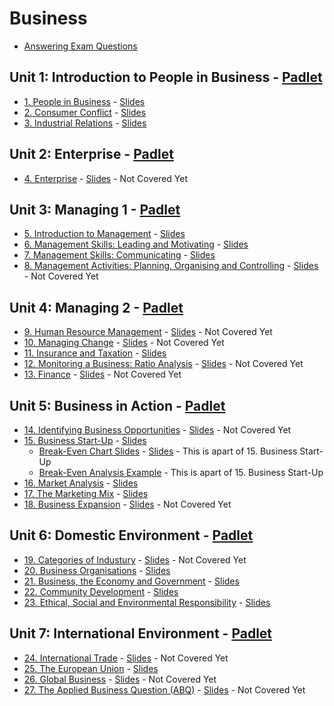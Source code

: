 # Business
- [Answering Exam Questions](answering-exam-questions.md)
## Unit 1: Introduction to People in Business - [Padlet](https://padlet.com/grahammaher/wh79o1thg564lb9t)
- [1. People in Business](unit-1/01-people-in-business.md) - [Slides](slides/unit-1/01-people-in-business.pdf)
- [2. Consumer Conflict](unit-1/02-consumer-conflict.md) - [Slides](slides/unit-1/02-consumer-conflict.pdf)
- [3. Industrial Relations](unit-1/03-industrial-relations.md) - [Slides](slides/unit-1/03-industrial-relations.pdf)
## Unit 2: Enterprise - [Padlet](https://padlet.com/grahammaher/iru76064p0y8kw6c)
- [4. Enterprise]() - [Slides]() - Not Covered Yet
## Unit 3: Managing 1 - [Padlet](https://padlet.com/grahammaher/a4nstr4e7hl3bfvn)
- [5. Introduction to Management](unit-3/05-introduction-to-management.md) - [Slides](slides/unit-3/05-introduction-to-management.pdf)
- [6. Management Skills: Leading and Motivating](unit-3/06-management-skills-leading-and-motivating.md) - [Slides](slides/unit-3/06-management-skills-leading-and-motivating.pdf)
- [7. Management Skills: Communicating](unit-3/07-management-skills-communicating.md) - [Slides](slides/unit-3/07-management-skills-communicating.pdf)
- [8. Management Activities: Planning, Organising and Controlling]() - [Slides]() - Not Covered Yet
## Unit 4: Managing 2 - [Padlet](https://padlet.com/grahammaher/57e1gvfiqilh7bzk)
- [9. Human Resource Management]() - [Slides]() - Not Covered Yet
- [10. Managing Change]() - [Slides]() - Not Covered Yet
- [11. Insurance and Taxation](unit-4/11-insurance-and-taxation.md) - [Slides](slides/unit-4/11-insurance-and-taxation.pdf)
- [12. Monitoring a Business: Ratio Analysis]() - [Slides]() - Not Covered Yet
- [13. Finance]() - [Slides]() - Not Covered Yet
## Unit 5: Business in Action - [Padlet](https://padlet.com/grahammaher/14bammgf2vqeho4s)
- [14. Identifying Business Opportunities]() - [Slides]() - Not Covered Yet
- [15. Business Start-Up](unit-5/15-business-start-up.md) - [Slides](slides/unit-5/15-business-start-up.pdf)
  - [Break-Even Chart Slides](unit-5/15-business-start-up/break-even-chart-slides.md) - [Slides](slides/unit-5/break-even-chart-slides.pdf) - This is apart of 15. Business Start-Up
  - [Break-Even Analysis Example](unit-5/15-business-start-up/break-even-analysis-example.md) - This is apart of 15. Business Start-Up
- [16. Market Analysis](unit-5/16-market-analysis.md) - [Slides](slides/unit-5/16-market-analysis.pdf)
- [17. The Marketing Mix](unit-5/17-the-market-mix.md) - [Slides](slides/unit-5/17-the-market-mix.pdf)
- [18. Business Expansion]() - [Slides]() - Not Covered Yet
## Unit 6: Domestic Environment - [Padlet](https://padlet.com/grahammaher/14bammgf2vqeho4s)
- [19. Categories of Industury]() - [Slides]() - Not Covered Yet
- [20. Business Organisations](unit-6/20-business-organisations.md) - [Slides](slides/unit-6/20-business-organisations.pdf)
- [21. Business, the Economy and Government](unit-6/21-business-economy-and-government.md) - [Slides](slides/unit-6/21-business-economy-and-government.pdf)
- [22. Community Development](unit-6/22-community-development.md) - [Slides](slides/unit-6/22-community-development.pdf)
- [23. Ethical, Social and Environmental Responsibility](unit-6/23-ethical-social-and-environmental-responsibilities.md) - [Slides](slides/unit-6/23-ethical-social-and-environmental-responsibilities.pdf)
## Unit 7: International Environment - [Padlet](https://padlet.com/grahammaher/14bammgf2vqeho4s)
- [24. International Trade]() - [Slides]() - Not Covered Yet
- [25. The European Union](unit-7/25-eu.md) - [Slides](slides/unit-7/25-eu.pdf)
- [26. Global Business]() - [Slides]() - Not Covered Yet
- [27. The Applied Business Question (ABQ)]() - [Slides]() - Not Covered Yet
